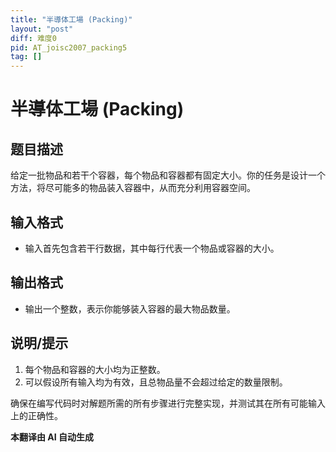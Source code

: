 ```yaml
---
title: "半導体工場 (Packing)"
layout: "post"
diff: 难度0
pid: AT_joisc2007_packing5
tag: []
---
```


# 半導体工場 (Packing)

## 题目描述

给定一批物品和若干个容器，每个物品和容器都有固定大小。你的任务是设计一个方法，将尽可能多的物品装入容器中，从而充分利用容器空间。

## 输入格式

- 输入首先包含若干行数据，其中每行代表一个物品或容器的大小。

## 输出格式

- 输出一个整数，表示你能够装入容器的最大物品数量。

## 说明/提示

1. 每个物品和容器的大小均为正整数。
2. 可以假设所有输入均为有效，且总物品量不会超过给定的数量限制。

确保在编写代码时对解题所需的所有步骤进行完整实现，并测试其在所有可能输入上的正确性。

 **本翻译由 AI 自动生成**


